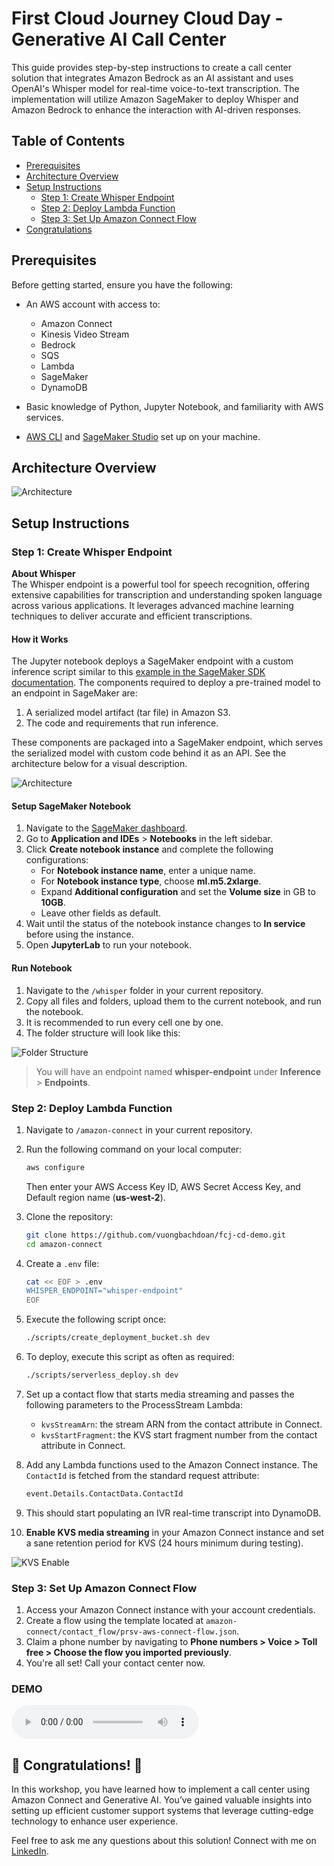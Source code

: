 # First Cloud Journey Cloud Day - Generative AI Call Center

This guide provides step-by-step instructions to create a call center solution that integrates Amazon Bedrock as an AI assistant and uses OpenAI's Whisper model for real-time voice-to-text transcription. The implementation will utilize Amazon SageMaker to deploy Whisper and Amazon Bedrock to enhance the interaction with AI-driven responses.

## Table of Contents

- [Prerequisites](#prerequisites)
- [Architecture Overview](#architecture-overview)
- [Setup Instructions](#setup-instructions)
  - [Step 1: Create Whisper Endpoint](#step-1-create-whisper-endpoint)
  - [Step 2: Deploy Lambda Function](#step-2-deploy-lambda-function)
  - [Step 3: Set Up Amazon Connect Flow](#step-3-set-up-amazon-connect-flow)
- [Congratulations](#congratulations)

## Prerequisites

Before getting started, ensure you have the following:

- An AWS account with access to:
  - Amazon Connect 
  - Kinesis Video Stream
  - Bedrock
  - SQS
  - Lambda
  - SageMaker
  - DynamoDB

- Basic knowledge of Python, Jupyter Notebook, and familiarity with AWS services.

- [AWS CLI](https://aws.amazon.com/cli/) and [SageMaker Studio](https://aws.amazon.com/sagemaker/studio/) set up on your machine.

## Architecture Overview

![Architecture](https://github.com/vuongbachdoan/PRSV24-HACKATHON-GENAI/blob/main/call_center/call_system_architecture.png?raw=true)

## Setup Instructions

### Step 1: Create Whisper Endpoint

**About Whisper**  
The Whisper endpoint is a powerful tool for speech recognition, offering extensive capabilities for transcription and understanding spoken language across various applications. It leverages advanced machine learning techniques to deliver accurate and efficient transcriptions.

#### How it Works

The Jupyter notebook deploys a SageMaker endpoint with a custom inference script similar to this [example in the SageMaker SDK documentation](https://sagemaker-examples.readthedocs.io/en/latest/introduction_to_amazon_algorithms/xgboost_abalone/xgboost_inferenece_script_mode.html). The components required to deploy a pre-trained model to an endpoint in SageMaker are:
1. A serialized model artifact (tar file) in Amazon S3.
2. The code and requirements that run inference.

These components are packaged into a SageMaker endpoint, which serves the serialized model with custom code behind it as an API. See the architecture below for a visual description.

![Architecture](https://github.com/vuongbachdoan/fcj-cd-demo/blob/main/whisper/imgs/endpoint-arch.png?raw=true)

#### Setup SageMaker Notebook

1. Navigate to the [SageMaker dashboard](https://us-west-2.console.aws.amazon.com/sagemaker).
2. Go to **Application and IDEs** > **Notebooks** in the left sidebar.
3. Click **Create notebook instance** and complete the following configurations:
   - For **Notebook instance name**, enter a unique name.
   - For **Notebook instance type**, choose **ml.m5.2xlarge**.
   - Expand **Additional configuration** and set the **Volume size** in GB to **10GB**.
   - Leave other fields as default.
4. Wait until the status of the notebook instance changes to **In service** before using the instance.
5. Open **JupyterLab** to run your notebook.

#### Run Notebook

1. Navigate to the `/whisper` folder in your current repository.
2. Copy all files and folders, upload them to the current notebook, and run the notebook.
3. It is recommended to run every cell one by one.
4. The folder structure will look like this:

![Folder Structure](https://github.com/vuongbachdoan/fcj-cd-demo/blob/main/whisper/imgs/notebook.png?raw=true)

> You will have an endpoint named **whisper-endpoint** under **Inference** > **Endpoints**.

### Step 2: Deploy Lambda Function

1. Navigate to `/amazon-connect` in your current repository.
2. Run the following command on your local computer:

    ```bash
    aws configure
    ```

   Then enter your AWS Access Key ID, AWS Secret Access Key, and Default region name (**us-west-2**).

3. Clone the repository:

    ```bash
    git clone https://github.com/vuongbachdoan/fcj-cd-demo.git
    cd amazon-connect
    ```

4. Create a `.env` file:

    ```bash
    cat << EOF > .env
    WHISPER_ENDPOINT="whisper-endpoint"
    EOF
    ```

5. Execute the following script once:

    ```bash
    ./scripts/create_deployment_bucket.sh dev
    ```

6. To deploy, execute this script as often as required:

    ```bash
    ./scripts/serverless_deploy.sh dev
    ```

7. Set up a contact flow that starts media streaming and passes the following parameters to the ProcessStream Lambda:
   - `kvsStreamArn`: the stream ARN from the contact attribute in Connect.
   - `kvsStartFragment`: the KVS start fragment number from the contact attribute in Connect.

8. Add any Lambda functions used to the Amazon Connect instance. The `ContactId` is fetched from the standard request attribute:

    ```python
    event.Details.ContactData.ContactId
    ```

9. This should start populating an IVR real-time transcript into DynamoDB.

10. **Enable KVS media streaming** in your Amazon Connect instance and set a sane retention period for KVS (24 hours minimum during testing).

![KVS Enable](https://github.com/vuongbachdoan/fcj-cd-demo/blob/main/amazon-connect/doc/enable_kvs.png?raw=true)

### Step 3: Set Up Amazon Connect Flow

1. Access your Amazon Connect instance with your account credentials.
2. Create a flow using the template located at `amazon-connect/contact_flow/prsv-aws-connect-flow.json`.
3. Claim a phone number by navigating to **Phone numbers > Voice > Toll free > Choose the flow you imported previously**.
4. You're all set! Call your contact center now.

### DEMO

<audio controls>
  <source src="./amazon-connect/doc/demo.mp3" type="audio/mpeg">
  Your browser does not support the audio element.
</audio>


## 🎉 Congratulations! 🎉

In this workshop, you have learned how to implement a call center using Amazon Connect and Generative AI. You’ve gained valuable insights into setting up efficient customer support systems that leverage cutting-edge technology to enhance user experience.

Feel free to ask me any questions about this solution! Connect with me on [LinkedIn](https://www.linkedin.com/in/vuongbd2007/).
